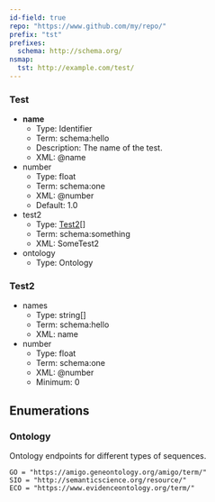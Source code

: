 ```yaml
---
id-field: true
repo: "https://www.github.com/my/repo/"
prefix: "tst"
prefixes:
  schema: http://schema.org/
nsmap:
  tst: http://example.com/test/
---
```


### Test

- __name__
  - Type: Identifier
  - Term: schema:hello
  - Description: The name of the test.
  - XML: @name
- number
  - Type: float
  - Term: schema:one
  - XML: @number
  - Default: 1.0
- test2
  - Type: [Test2](#test2)[]
  - Term: schema:something
  - XML: SomeTest2
- ontology
  - Type: Ontology

### Test2

- names
  - Type: string[]
  - Term: schema:hello
  - XML: name
- number
  - Type: float
  - Term: schema:one
  - XML: @number
  - Minimum: 0


## Enumerations

### Ontology

Ontology endpoints for different types of sequences.

```
GO = "https://amigo.geneontology.org/amigo/term/"
SIO = "http://semanticscience.org/resource/"
ECO = "https://www.evidenceontology.org/term/"
```

